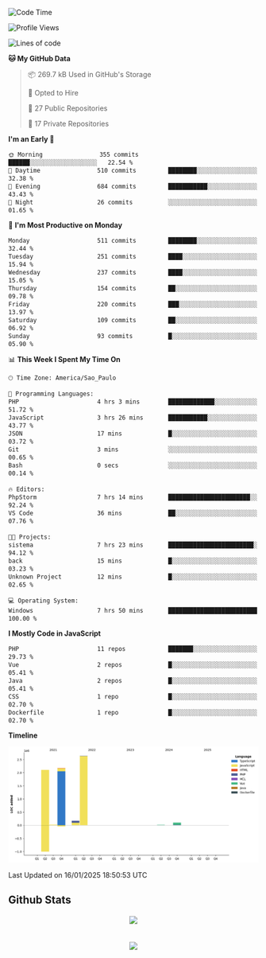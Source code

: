  
<!--START_SECTION:waka-->
![Code Time](http://img.shields.io/badge/Code%20Time-1%2C747%20hrs%2019%20mins-blue)

![Profile Views](http://img.shields.io/badge/Profile%20Views-0-blue)

![Lines of code](https://img.shields.io/badge/From%20Hello%20World%20I%27ve%20Written-7.2%20million%20lines%20of%20code-blue)

**🐱 My GitHub Data** 

> 📦 269.7 kB Used in GitHub's Storage 
 > 
> 💼 Opted to Hire
 > 
> 📜 27 Public Repositories 
 > 
> 🔑 17 Private Repositories 
 > 
**I'm an Early 🐤** 

```text
🌞 Morning                355 commits         ██████░░░░░░░░░░░░░░░░░░░   22.54 % 
🌆 Daytime                510 commits         ████████░░░░░░░░░░░░░░░░░   32.38 % 
🌃 Evening                684 commits         ███████████░░░░░░░░░░░░░░   43.43 % 
🌙 Night                  26 commits          ░░░░░░░░░░░░░░░░░░░░░░░░░   01.65 % 
```
📅 **I'm Most Productive on Monday** 

```text
Monday                   511 commits         ████████░░░░░░░░░░░░░░░░░   32.44 % 
Tuesday                  251 commits         ████░░░░░░░░░░░░░░░░░░░░░   15.94 % 
Wednesday                237 commits         ████░░░░░░░░░░░░░░░░░░░░░   15.05 % 
Thursday                 154 commits         ██░░░░░░░░░░░░░░░░░░░░░░░   09.78 % 
Friday                   220 commits         ███░░░░░░░░░░░░░░░░░░░░░░   13.97 % 
Saturday                 109 commits         ██░░░░░░░░░░░░░░░░░░░░░░░   06.92 % 
Sunday                   93 commits          █░░░░░░░░░░░░░░░░░░░░░░░░   05.90 % 
```


📊 **This Week I Spent My Time On** 

```text
🕑︎ Time Zone: America/Sao_Paulo

💬 Programming Languages: 
PHP                      4 hrs 3 mins        █████████████░░░░░░░░░░░░   51.72 % 
JavaScript               3 hrs 26 mins       ███████████░░░░░░░░░░░░░░   43.77 % 
JSON                     17 mins             █░░░░░░░░░░░░░░░░░░░░░░░░   03.72 % 
Git                      3 mins              ░░░░░░░░░░░░░░░░░░░░░░░░░   00.65 % 
Bash                     0 secs              ░░░░░░░░░░░░░░░░░░░░░░░░░   00.14 % 

🔥 Editors: 
PhpStorm                 7 hrs 14 mins       ███████████████████████░░   92.24 % 
VS Code                  36 mins             ██░░░░░░░░░░░░░░░░░░░░░░░   07.76 % 

🐱‍💻 Projects: 
sistema                  7 hrs 23 mins       ████████████████████████░   94.12 % 
back                     15 mins             █░░░░░░░░░░░░░░░░░░░░░░░░   03.23 % 
Unknown Project          12 mins             █░░░░░░░░░░░░░░░░░░░░░░░░   02.65 % 

💻 Operating System: 
Windows                  7 hrs 50 mins       █████████████████████████   100.00 % 
```

**I Mostly Code in JavaScript** 

```text
PHP                      11 repos            ███████░░░░░░░░░░░░░░░░░░   29.73 % 
Vue                      2 repos             █░░░░░░░░░░░░░░░░░░░░░░░░   05.41 % 
Java                     2 repos             █░░░░░░░░░░░░░░░░░░░░░░░░   05.41 % 
CSS                      1 repo              █░░░░░░░░░░░░░░░░░░░░░░░░   02.70 % 
Dockerfile               1 repo              █░░░░░░░░░░░░░░░░░░░░░░░░   02.70 % 
```



**Timeline**

![Lines of Code chart](https://raw.githubusercontent.com/MaueDev/MaueDev/main/assets/bar_graph.png)


 Last Updated on 16/01/2025 18:50:53 UTC
<!--END_SECTION:waka-->

## Github Stats  
<div align="center"><img src="https://github-readme-stats.vercel.app/api/top-langs/?username=MaueDev&hide_border=true&layout=compact" align="center" /></div>  

<br/>  

<br/>  

<div align="center">
<img src="https://komarev.com/ghpvc/?username=MaueDev&&style=flat-square" align="center" />
</div>  
  
